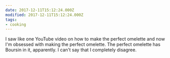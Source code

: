 ```yaml
---
date: 2017-12-11T15:12:24.000Z
modified: 2017-12-11T15:12:24.000Z
tags:
- cooking
---
```


  I saw like one YouTube video on how to make the perfect omelette and now I'm obsessed with making the perfect omelette. The perfect omelette has Boursin in it, apparently. I can't say that I completely disagree.
